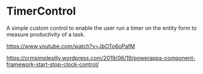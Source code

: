 # TimerControl
A simple custom control to enable the user run a timer on the entity form to measure productivity of a task.

https://www.youtube.com/watch?v=JbOTo6oPafM

https://crmsimplesilly.wordpress.com/2019/06/19/powerapps-component-framework-start-stop-clock-control/
